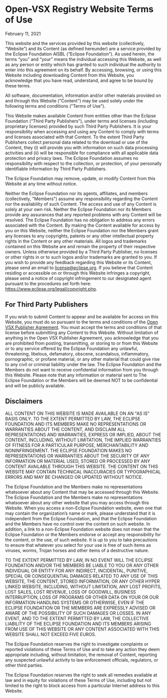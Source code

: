 # Open-VSX Registry Website Terms of Use

February 11, 2021

This website and the services provided by this website (collectively, “Website”) and its Content (as defined hereunder) are a service provided by the Eclipse Foundation AISBL (“Eclipse Foundation”). As used herein, the terms “you” and “your” means the individual accessing this Website, as well as any person or entity which has granted to such individual the authority to enter into this agreement on its behalf. By accessing, browsing, or using this Website including downloading Content from this Website, you acknowledge that you have read, understand, and agree to be bound by these terms. 

All software, documentation, information and/or other materials provided on and through this Website ("Content") may be used solely under the following terms and conditions ("Terms of Use"). 

This Website makes available Content from entities other than the Eclipse Foundation (“Third Party Publishers"), under terms and licenses (including proprietary licenses) provided by such Third Party Publishers. It is your responsibility when accessing and using any Content to comply with terms and licenses associated with that Content. To the extent Third Party Publishers collect personal data related to the download or use of the Content, they (i) will provide you with information on such data processing activities and (ii) will be responsible for compliance with all applicable data protection and privacy laws. The Eclipse Foundation assumes no responsibility with respect to the collection, or protection, of your personally identifiable information by Third Party Publishers.     

The Eclipse Foundation may remove, update, or modify Content from this Website at any time without notice. 

Neither the Eclipse Foundation nor its agents, affiliates, and members (collectively, "Members") assume any responsibility regarding the Content nor the availability of such Content. The access and use of any Content is solely at your own risk. Neither the Eclipse Foundation nor its Members provide any assurances that any reported problems with any Content will be resolved. The Eclipse Foundation has no obligation to address any errors associated with the Content.  By making the Content available for access by you on this Website, neither the Eclipse Foundation nor the Members grant any licenses to any copyrights, patents or any other intellectual property rights in the Content or any other materials. 
All logos and trademarks contained on this Website are and remain the property of their respective owners. Unless otherwise provided by a Third Party Publisher, no licenses or other rights in or to such logos and/or trademarks are granted to you.
If you wish to provide any feedback regarding this Website or its Content, please send an email to license@eclipse.org. If you believe that Content residing or accessible on or through this Website infringes a copyright, please send a notice of copyright infringement to our designated agent pursuant to the procedures set forth here: https://www.eclipse.org/legal/copyright.php.  

## For Third Party Publishers 

If you wish to submit Content to appear and be available for access on this Website, you must do so pursuant to the terms and conditions of the [Open VSX Publisher Agreement](https://www.eclipse.org/legal/documents/eclipse-openvsx-publisher-agreement.pdf). You must accept the terms and conditions of that license before submitting any Content to this Website. Without limitation of anything in the Open VSX Publisher Agreement, you acknowledge that you are prohibited from posting, transmitting, or storing to or from this Website or to any service offered by the Eclipse Foundation any unlawful, threatening, libelous, defamatory, obscene, scandalous, inflammatory, pornographic, or profane material, or any other material that could give rise to any civil or criminal liability under the law.
The Eclipse Foundation and the Members do not want to receive confidential information from you through this Website. Please note that any information or material sent to The Eclipse Foundation or the Members will be deemed NOT to be confidential and will be publicly available. 

## Disclaimers 

ALL CONTENT ON THIS WEBSITE IS MADE AVAILABLE ON AN "AS IS" BASIS ONLY. TO THE EXTENT PERMITTED BY LAW, THE ECLIPSE FOUNDATION AND ITS MEMBERS MAKE NO REPRESENTATIONS OR WARRANTIES ABOUT THE CONTENT, AND DISCLAIM ALL REPRESENTATIONS AND WARRANTIES, EXPRESS OR IMPLIED, ABOUT THE CONTENT, INCLUDING, WITHOUT LIMITATION, THE IMPLIED WARRANTIES OF FITNESS FOR A PARTICULAR PURPOSE, MERCHANTABILITY AND NONINFRINGEMENT. THE ECLIPSE FOUNDATION MAKES NO REPRESENTATIONS OR WARRANTIES ABOUT THE SECURITY OF ANY INFORMATION OR MATERIAL USED, STORED OR PROCESSED BY ANY CONTENT AVAILABLE THROUGH THIS WEBSITE.  THE CONTENT ON THIS WEBSITE MAY CONTAIN TECHNICAL INACCURACIES OR TYPOGRAPHICAL ERRORS AND MAY BE CHANGED OR UPDATED WITHOUT NOTICE. 

The Eclipse Foundation and the Members make no representations whatsoever about any Content that may be accessed through this Website. The Eclipse Foundation and the Members make no representations whatsoever about any other website that you may access through this Website. When you access a non-Eclipse Foundation website, even one that may contain the organization’s name or mark, please understand that it is independent from the Eclipse Foundation, and that the Eclipse Foundation and the Members have no control over the content on such website. In addition, a link to a non-Eclipse Foundation website does not mean that the Eclipse Foundation or the Members endorse or accept any responsibility for the content, or the use, of such website. It is up to you to take precautions to ensure that whatever you select for your use is free of such items as viruses, worms, Trojan horses and other items of a destructive nature. 

TO THE EXTENT PERMITTED BY LAW, IN NO EVENT WILL THE ECLIPSE FOUNDATION AND/OR THE MEMBERS BE LIABLE TO YOU OR ANY OTHER INDIVIDUAL OR ENTITY FOR ANY INDIRECT, INCIDENTAL, PUNITIVE, SPECIAL OR CONSEQUENTIAL DAMAGES RELATED TO ANY USE OF THIS WEBSITE, THE CONTENT, STORED INFORMATION, OR ANY OTHER HYPER LINKED WEBSITE, INCLUDING, WITHOUT LIMITATION, ANY LOST PROFITS, LOST SALES, LOST REVENUE, LOSS OF GOODWILL, BUSINESS INTERRUPTION, LOSS OF PROGRAMS OR OTHER DATA ON YOUR OR OUR INFORMATION HANDLING SYSTEMS OR OTHERWISE, EVEN IF THE ECLIPSE FOUNDATION OR THE MEMBERS ARE EXPRESSLY ADVISED OR AWARE OF THE POSSIBILITY OF SUCH DAMAGES OR LOSSES. IN ANY EVENT, AND TO THE EXTENT PERMITTED BY LAW, THE COLLECTIVE LIABILITY OF THE ECLIPSE FOUNDATION AND ITS MEMBERS ARISING FROM USE OF THIS WEBSITE OR ANY CONTENT ASSOCIATED WITH THIS WEBSITE SHALL NOT EXCEED FIVE EUROS. 

The Eclipse Foundation reserves the right to investigate complaints or reported violations of these Terms of Use and to take any action they deem appropriate including, without limitation, the removal of Content, reporting any suspected unlawful activity to law enforcement officials, regulators, or other third parties. 

The Eclipse Foundation reserves the right to seek all remedies available at law and in equity for violations of these Terms of Use, including but not limited to the right to block access from a particular Internet address to this Website.
